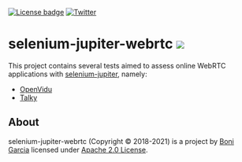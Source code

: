 [![License badge](https://img.shields.io/badge/license-Apache2-green.svg)](http://www.apache.org/licenses/LICENSE-2.0)
[![Twitter](https://img.shields.io/badge/follow-@boni_gg-green.svg)](https://twitter.com/boni_gg)

# selenium-jupiter-webrtc [![][Logo]][GitHub Repository]

This project contains several tests aimed to assess online WebRTC applications with [selenium-jupiter], namely:

* [OpenVidu]
* [Talky]

## About

selenium-jupiter-webrtc (Copyright &copy; 2018-2021) is a project by [Boni Garcia] licensed under [Apache 2.0 License].

[Apache 2.0 License]: http://www.apache.org/licenses/LICENSE-2.0
[Boni Garcia]: http://bonigarcia.github.io/
[GitHub Repository]: https://github.com/bonigarcia/selenium-jupiter-webrtc
[Logo]: http://bonigarcia.github.io/img/selenium-jupiter.png
[OpenVidu]: http://openvidu.io/
[selenium-jupiter]: https://github.com/bonigarcia/selenium-jupiter
[Talky]: https://talky.io/

